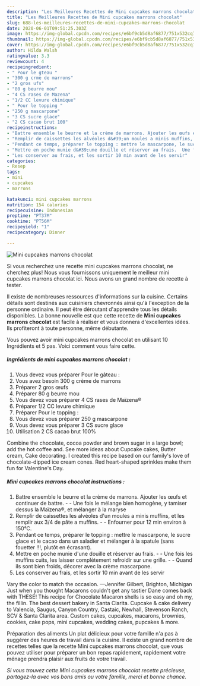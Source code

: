 ```yaml
---
description: "Les Meilleures Recettes de Mini cupcakes marrons chocolat"
title: "Les Meilleures Recettes de Mini cupcakes marrons chocolat"
slug: 688-les-meilleures-recettes-de-mini-cupcakes-marrons-chocolat
date: 2020-06-01T09:51:25.303Z
image: https://img-global.cpcdn.com/recipes/e6bf9cb5d8af6877/751x532cq70/mini-cupcakes-marrons-chocolat-photo-principale-de-la-recette.jpg
thumbnail: https://img-global.cpcdn.com/recipes/e6bf9cb5d8af6877/751x532cq70/mini-cupcakes-marrons-chocolat-photo-principale-de-la-recette.jpg
cover: https://img-global.cpcdn.com/recipes/e6bf9cb5d8af6877/751x532cq70/mini-cupcakes-marrons-chocolat-photo-principale-de-la-recette.jpg
author: Hilda Walsh
ratingvalue: 3.3
reviewcount: 4
recipeingredient:
- " Pour le gteau "
- "300 g crme de marrons"
- "2 gros ufs"
- "80 g beurre mou"
- "4 CS rases de Mazena"
- "1/2 CC levure chimique"
- " Pour le topping "
- "250 g mascarpone"
- "3 CS sucre glace"
- "2 CS cacao brut 100"
recipeinstructions:
- "Battre ensemble le beurre et la crème de marrons. Ajouter les œufs et continuer de battre.  Une fois le mélange bien homogène, y tamiser dessus la Maïzena®, et mélanger à la maryse"
- "Remplir de caissettes les alvéoles d&#39;un moules a minis muffins, et les remplir aux 3/4 de pâte a muffins.  Enfourner pour 12 min environ à 150°C."
- "Pendant ce temps, préparer le topping : mettre le mascarpone, le sucre glace et le cacao dans un saladier et mélanger à la spatule (sans fouetter !!!, plutôt en écrasant)."
- "Mettre en poche munie d&#39;une douille et réserver au frais.  Une fois les muffins cuits, les laisser complètement refroidir sur une grille.  Quand ils sont bien froids, décorer avec la crème mascarpone."
- "Les conserver au frais, et les sortir 10 min avant de les servir"
categories:
- Resep
tags:
- mini
- cupcakes
- marrons

katakunci: mini cupcakes marrons 
nutrition: 154 calories
recipecuisine: Indonesian
preptime: "PT37M"
cooktime: "PT56M"
recipeyield: "1"
recipecategory: Dinner

---
```



![Mini cupcakes marrons chocolat](https://img-global.cpcdn.com/recipes/e6bf9cb5d8af6877/751x532cq70/mini-cupcakes-marrons-chocolat-photo-principale-de-la-recette.jpg)

Si vous recherchez une recette mini cupcakes marrons chocolat, ne cherchez plus! Nous vous fournissons uniquement le meilleur mini cupcakes marrons chocolat ici. Nous avons un grand nombre de recette à tester.

Il existe de nombreuses ressources d'informations sur la cuisine. Certains détails sont destinés aux cuisiniers chevronnés ainsi qu'à l'exception de la personne ordinaire. Il peut être déroutant d'apprendre tous les détails disponibles. La bonne nouvelle est que cette recette de <strong> Mini cupcakes marrons chocolat </strong> est facile à réaliser et vous donnera d'excellentes idées. Ils profiteront à toute personne, même débutante.

<!--inarticleads1-->

Vous pouvez avoir mini cupcakes marrons chocolat en utilisant 10 Ingrédients et 5 pas. Voici comment vous faire cette.

##### Ingrédients de mini cupcakes marrons chocolat :

1. Vous devez vous préparer  Pour le gâteau :
1. Vous avez besoin 300 g crème de marrons
1. Préparer 2 gros œufs
1. Préparer 80 g beurre mou
1. Vous devez vous préparer 4 CS rases de Maïzena®
1. Préparer 1/2 CC levure chimique
1. Préparer  Pour le topping :
1. Vous devez vous préparer 250 g mascarpone
1. Vous devez vous préparer 3 CS sucre glace
1. Utilisation 2 CS cacao brut 100%


Combine the chocolate, cocoa powder and brown sugar in a large bowl; add the hot coffee and. See more ideas about Cupcake cakes, Butter cream, Cake decorating. I created this recipe based on our family&#39;s love of chocolate-dipped ice cream cones. Red heart-shaped sprinkles make them fun for Valentine&#39;s Day. 

<!--inarticleads2-->

##### Mini cupcakes marrons chocolat instructions :

1. Battre ensemble le beurre et la crème de marrons. Ajouter les œufs et continuer de battre. -  - Une fois le mélange bien homogène, y tamiser dessus la Maïzena®, et mélanger à la maryse
1. Remplir de caissettes les alvéoles d&#39;un moules a minis muffins, et les remplir aux 3/4 de pâte a muffins. -  - Enfourner pour 12 min environ à 150°C.
1. Pendant ce temps, préparer le topping : mettre le mascarpone, le sucre glace et le cacao dans un saladier et mélanger à la spatule (sans fouetter !!!, plutôt en écrasant).
1. Mettre en poche munie d&#39;une douille et réserver au frais. -  - Une fois les muffins cuits, les laisser complètement refroidir sur une grille. -  - Quand ils sont bien froids, décorer avec la crème mascarpone.
1. Les conserver au frais, et les sortir 10 min avant de les servir


Vary the color to match the occasion. —Jennifer Gilbert, Brighton, Michigan Just when you thought Macarons couldn&#39;t get any tastier Dane comes back with THESE! This recipe for Chocolate Macaron shells is so easy and oh my, the fillin. The best dessert bakery in Santa Clarita. Cupcake &amp; cake delivery to Valencia, Saugus, Canyon Country, Castaic, Newhall, Stevenson Ranch, SCV &amp; Santa Clarita area. Custom cakes, cupcakes, macarons, brownies, cookies, cake pops, mini cupcakes, wedding cakes, pupcakes &amp; more. 

<!--inarticleads1-->

<p>
Préparation des aliments Un plat délicieux pour votre famille n'a pas à suggérer des heures de travail dans la cuisine. Il existe un grand nombre de recettes telles que la recette Mini cupcakes marrons chocolat, que vous pouvez utiliser pour préparer un bon repas rapidement, rapidement votre ménage prendra plaisir aux fruits de votre travail.
</p>

<p>
<i>Si vous trouvez cette Mini cupcakes marrons chocolat recette précieuse, partagez-la avec vos bons amis ou votre famille, merci et bonne chance.</i>
</p>
